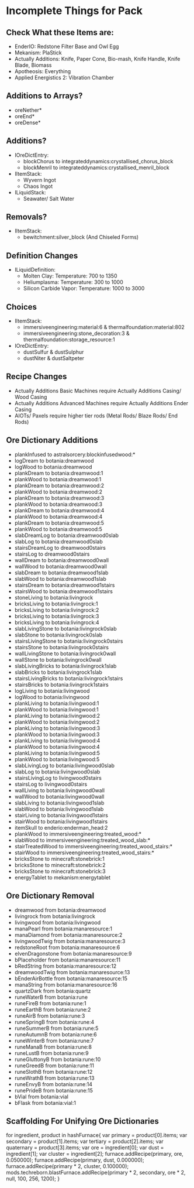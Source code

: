 # Incomplete Things for Pack
## Check What these Items are:
- EnderIO: Redstone Filter Base and Owl Egg
- Mekanism: PlaStick
- Actually Additions: Knife, Paper Cone, Bio-mash, Knife Handle, Knife Blade, Biomass
- Apotheosis: Everything
- Applied Energistics 2: Vibration Chamber

## Additions to Arrays?
- oreNether*
- oreEnd*
- oreDense*

## Additions?
- IOreDictEntry:
	- blockChorus to integrateddynamics:crystallised_chorus_block
	- blockMenril to integrateddynamics:crystallised_menril_block
- IItemStack:
	- Wyvern Ingot
	- Chaos Ingot
- ILiquidStack:
	- Seawater/ Salt Water

## Removals?
- IItemStack: 
	- bewitchment:silver_block (And Chiseled Forms)

## Definition Changes
- ILiquidDefinition: 
	- Molten Clay: Temperature: 700 to 1350
	- Heliumplasma: Temperature: 300 to 1000
	- Silicon Carbide Vapor: Temperature: 1000 to 3000

## Choices
- IItemStack:
	- immersiveengineering:material:6 & thermalfoundation:material:802
	- immersiveengineering:stone_decoration:3 & thermalfoundation:storage_resource:1
- IOreDictEntry:
	- dustSulfur & dustSulphur
	- dustNiter & dustSaltpeter

## Recipe Changes
- Actually Additions Basic Machines require Actually Additions Casing/ Wood Casing
- Actually Additions Advanced Machines require Actually Additions Ender Casing
- AIOTs/ Paxels require higher tier rods (Metal Rods/ Blaze Rods/ End Rods)

## Ore Dictionary Additions
- plankInfused to astralsorcery:blockinfusedwood:*
- logDream to botania:dreamwood
- logWood to botania:dreamwood
- plankDream to botania:dreamwood:1
- plankWood to botania:dreamwood:1
- plankDream to botania:dreamwood:2
- plankWood to botania:dreamwood:2
- plankDream to botania:dreamwood:3
- plankWood to botania:dreamwood:3
- plankDream to botania:dreamwood:4
- plankWood to botania:dreamwood:4
- plankDream to botania:dreamwood:5
- plankWood to botania:dreamwood:5
- slabDreamLog to botania:dreamwood0slab
- slabLog to botania:dreamwood0slab
- stairsDreamLog to dreamwood0stairs
- stairsLog to dreamwood0stairs
- wallDream to botania:dreamwood0wall
- wallWood to botania:dreamwood0wall
- slabDream to botania:dreamwood1slab
- slabWood to botania:dreamwood1slab
- stairsDream to botania:dreamwood1stairs
- stairsWood to botania:dreamwood1stairs
- stoneLiving to botania:livingrock
- bricksLiving to botania:livingrock:1
- bricksLiving to botania:livingrock:2
- bricksLiving to botania:livingrock:3
- bricksLiving to botania:livingrock:4
- slabLivingStone to botania:livingrock0slab
- slabStone to botania:livingrock0slab
- stairsLivingStone to botania:livingrock0stairs
- stairsStone to botania:livingrock0stairs
- wallLivingStone to botania:livingrock0wall
- wallStone to botania:livingrock0wall
- slabLivingBricks to botania:livingrock1slab
- slabBricks to botania:livingrock1slab
- stairsLivingBricks to botania:livingrock1stairs
- stairsBricks to botania:livingrock1stairs
- logLiving to botania:livingwood
- logWood to botania:livingwood
- plankLiving to botania:livingwood:1
- plankWood to botania:livingwood:1
- plankLiving to botania:livingwood:2
- plankWood to botania:livingwood:2
- plankLiving to botania:livingwood:3
- plankWood to botania:livingwood:3
- plankLiving to botania:livingwood:4
- plankWood to botania:livingwood:4
- plankLiving to botania:livingwood:5
- plankWood to botania:livingwood:5
- slabLivingLog to botania:livingwood0slab
- slabLog to botania:livingwood0slab
- stairsLivingLog to livingwood0stairs
- stairsLog to livingwood0stairs
- wallLiving to botania:livingwood0wall
- wallWood to botania:livingwood0wall
- slabLiving to botania:livingwood1slab
- slabWood to botania:livingwood1slab
- stairLiving to botania:livingwood1stairs
- stairWood to botania:livingwood1stairs
- itemSkull to enderio:enderman_head:2
- plankWood to immersiveengineering:treated_wood:*
- slabWood to immersiveengineering:treated_wood_slab:*
- stairTreatedWood to immersiveengineering:treated_wood_stairs:*
- stairWood to immersiveengineering:treated_wood_stairs:*
- bricksStone to minecraft:stonebrick:1
- bricksStone to minecraft:stonebrick:2
- bricksStone to minecraft:stonebrick:3
- energyTablet to mekanism:energytablet

## Ore Dictionary Removal
- dreamwood from botania:dreamwood
- livingrock from botania:livingrock
- livingwood from botania:livingwood
- manaPearl from botania:manaresource:1
- manaDiamond from botania:manaresource:2
- livingwoodTwig from botania:manaresource:3
- redstoneRoot from botania:manaresource:6
- elvenDragonstone from botania:manaresource:9
- bPlaceholder from botania:manaresource:11
- bRedString from botania:manaresource:12
- dreamwoodTwig from botania:manaresource:13
- bEnderAirBottle from botania:manaresource:15
- manaString from botania:manaresource:16
- quartzDark from botania:quartz
- runeWaterB from botania:rune
- runeFireB from botania:rune:1
- runeEarthB from botania:rune:2
- runeAirB from botania:rune:3
- runeSpringB from botania:rune:4
- runeSummerB from botania:rune:5
- runeAutumnB from botania:rune:6
- runeWinterB from botania:rune:7
- runeManaB from botania:rune:8
- runeLustB from botania:rune:9
- runeGluttonyB from botania:rune:10
- runeGreedB from botania:rune:11
- runeSlothB from botania:rune:12
- runeWrathB from botania:rune:13
- runeEnvyB from botania:rune:14
- runePrideB from botania:rune:15
- bVial from botania:vial
- bFlask from botania:vial:1

## Scaffolding For Unifying Ore Dictionaries
for ingredient, product in hashFurnace{
	var primary = product[0].items;
	var secondary = product[1].items;
	var tertiary = product[2].items;
	var quaternary = product[3].items;
	var ore = ingredient[0];
	var dust = ingredient[1];
	var cluster = ingredient[2];
	furnace.addRecipe(primary, ore, 0.050000);
	furnace.addRecipe(primary, dust, 0.000000);
	furnace.addRecipe(primary * 2, cluster, 0.100000);
	mods.techreborn.blastFurnace.addRecipe(primary * 2, secondary, ore * 2, null, 100, 256, 1200);
}